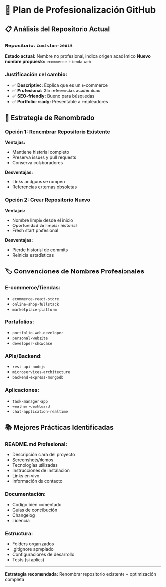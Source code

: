 # 🏢 Plan de Profesionalización GitHub

## 📋 Análisis del Repositorio Actual

### **Repositorio:** `Comision-20015`
**Estado actual:** Nombre no profesional, indica origen académico
**Nuevo nombre propuesto:** `ecommerce-tienda-web`

### **Justificación del cambio:**
- ✅ **Descriptivo:** Explica que es un e-commerce
- ✅ **Profesional:** Sin referencias académicas
- ✅ **SEO-friendly:** Bueno para búsquedas
- ✅ **Portfolio-ready:** Presentable a empleadores

## 🎯 Estrategia de Renombrado

### **Opción 1: Renombrar Repositorio Existente**
**Ventajas:**
- Mantiene historial completo
- Preserva issues y pull requests
- Conserva colaboradores

**Desventajas:**
- Links antiguos se rompen
- Referencias externas obsoletas

### **Opción 2: Crear Repositorio Nuevo**
**Ventajas:**
- Nombre limpio desde el inicio
- Oportunidad de limpiar historial
- Fresh start profesional

**Desventajas:**
- Pierde historial de commits
- Reinicia estadísticas

## 🏷️ Convenciones de Nombres Profesionales

### **E-commerce/Tiendas:**
- `ecommerce-react-store`
- `online-shop-fullstack`
- `marketplace-platform`

### **Portafolios:**
- `portfolio-web-developer`
- `personal-website`
- `developer-showcase`

### **APIs/Backend:**
- `rest-api-nodejs`
- `microservices-architecture`
- `backend-express-mongodb`

### **Aplicaciones:**
- `task-manager-app`
- `weather-dashboard`
- `chat-application-realtime`

## 📚 Mejores Prácticas Identificadas

### **README.md Profesional:**
- Descripción clara del proyecto
- Screenshots/demos
- Tecnologías utilizadas
- Instrucciones de instalación
- Links en vivo
- Información de contacto

### **Documentación:**
- Código bien comentado
- Guías de contribución
- Changelog
- Licencia

### **Estructura:**
- Folders organizados
- .gitignore apropiado
- Configuraciones de desarrollo
- Tests (si aplica)

---
**Estrategia recomendada:** Renombrar repositorio existente + optimización completa
